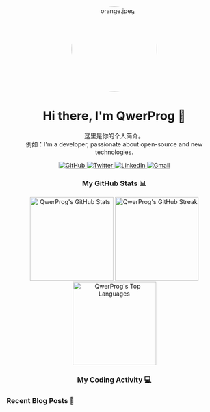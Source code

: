 <div align="center">
  
  <img src="https://YOUR_AVATAR_LINK" width="200" height="200" alt="orange.jpeg" style="border-radius:50%;">
  
  <h1>Hi there, I'm QwerProg 👋</h1>
  
  <p>
    这里是你的个人简介。
    <br>
    例如：I'm a developer, passionate about open-source and new technologies.
  </p>
  
  <p>
    <a href="https://github.com/QwerProg">
      <img src="https://img.shields.io/badge/GitHub-100000?style=for-the-badge&logo=github&logoColor=white" alt="GitHub">
    </a>
    <a href="https://twitter.com/YOUR_TWITTER_USERNAME">
      <img src="https://img.shields.io/badge/Twitter-1DA1F2?style=for-the-badge&logo=twitter&logoColor=white" alt="Twitter">
    </a>
    <a href="https://www.linkedin.com/in/YOUR_LINKEDIN_USERNAME">
      <img src="https://img.shields.io/badge/LinkedIn-0A66C2?style=for-the-badge&logo=linkedin&logoColor=white" alt="LinkedIn">
    </a>
     <a href="mailto:YOUR_EMAIL@gmail.com">
      <img src="https://img.shields.io/badge/Gmail-D14836?style=for-the-badge&logo=gmail&logoColor=white" alt="Gmail">
    </a>
  </p>
</div>

<div align="center">
  
  <h3>My GitHub Stats 📊</h3>
  
  <img src="https://github-readme-stats.vercel.app/api?username=QwerProg&show_icons=true&theme=tokyonight&count_private=true&include_all_commits=true" alt="QwerProg's GitHub Stats" height="195">
  
  <img src="https://github-readme-streak-stats.herokuapp.com?user=QwerProg&theme=tokyonight&date_format=M%20j%5B%2C%20Y%5D" alt="QwerProg's GitHub Streak" height="195">
    
  <img src="https://github-readme-stats.vercel.app/api/top-langs/?username=QwerProg&layout=compact&theme=tokyonight" alt="QwerProg's Top Languages" height="195">

</div>

<div align="center">

  <h3>My Coding Activity 💻</h3>

  </div>

<div align="left">

  <h3>Recent Blog Posts 📝</h3>

  </div>
